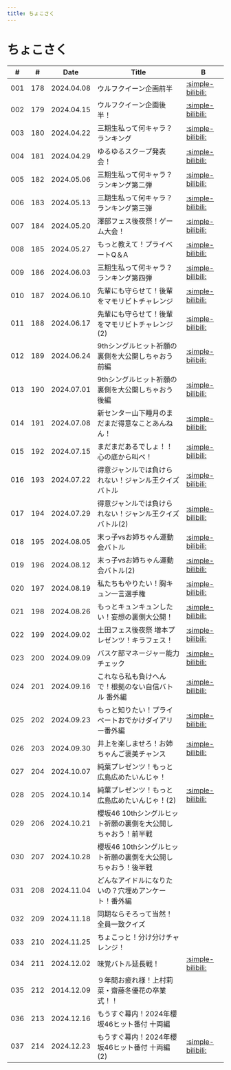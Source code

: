 ```yaml
---
title: ちょこさく
---
```


# ちょこさく

| #   | #   | Date | Title | B |
| --- | --- | --- | --- | --- | 
| 001 | 178 | 2024.04.08 | ウルフクイーン企画前半 | [:simple-bilibili:](https://www.bilibili.com/video/BV18A4m1F72N?p=2) |
| 002 | 179 | 2024.04.15 | ウルフクイーン企画後半！ | [:simple-bilibili:](https://www.bilibili.com/video/BV1sm421x79M?p=2) |
| 003 | 180 | 2024.04.22 | 三期生私って何キャラ？ランキング | [:simple-bilibili:](https://www.bilibili.com/video/BV1gt421A7Mz?p=2) |
| 004 | 181 | 2024.04.29 | ゆるゆるスクープ発表会！ | [:simple-bilibili:](https://www.bilibili.com/video/BV1e211YuEmi?p=2) |
| 005 | 182 | 2024.05.06 | 三期生私って何キャラ？ランキング第二弾 | [:simple-bilibili:](https://www.bilibili.com/video/BV1e211YuEmi?p=3) |
| 006 | 183 | 2024.05.13 | 三期生私って何キャラ？ランキング第三弾 | [:simple-bilibili:](https://www.bilibili.com/video/BV1e211YuEmi?p=4) | 
| 007 | 184 | 2024.05.20 | 澤部フェス後夜祭！ゲーム大会！ | [:simple-bilibili:](https://www.bilibili.com/video/BV1e211YuEmi?p=5) | 
| 008 | 185 | 2024.05.27 | もっと教えて！プライベートQ＆A | [:simple-bilibili:](https://www.bilibili.com/video/BV1e211YuEmi?p=6) |
| 009 | 186 | 2024.06.03 | 三期生私って何キャラ？ランキング第四弾 | [:simple-bilibili:](https://www.bilibili.com/video/BV1e211YuEmi?p=7) |
| 010 | 187 | 2024.06.10 | 先輩にも守らせて！後輩をマモリビトチャレンジ | [:simple-bilibili:](https://www.bilibili.com/video/BV1e211YuEmi?p=8) |
| 011 | 188 | 2024.06.17 | 先輩にも守らせて！後輩をマモリビトチャレンジ (2) | [:simple-bilibili:](https://www.bilibili.com/video/BV1e211YuEmi?p=9) | 
| 012 | 189 | 2024.06.24 | 9thシングルヒット祈願の裏側を大公開しちゃおう前編 | [:simple-bilibili:](https://www.bilibili.com/video/BV1e211YuEmi?p=10) |
| 013 | 190 | 2024.07.01 | 9thシングルヒット祈願の裏側を大公開しちゃおう後編 | [:simple-bilibili:](https://www.bilibili.com/video/BV1KC12YFEhx?p=2) | 
| 014 | 191 | 2024.07.08 | 新センター山下瞳月のまだまだ得意なことあんねん！ | [:simple-bilibili:](https://www.bilibili.com/video/BV1KC12YFEhx?p=3) |
| 015 | 192 | 2024.07.15 | まだまだあるでしょ！！心の底から叫べ！ | [:simple-bilibili:](https://www.bilibili.com/video/BV1KC12YFEhx?p=4) |
| 016 | 193 | 2024.07.22 | 得意ジャンルでは負けられない！ジャンル王クイズバトル | [:simple-bilibili:](https://www.bilibili.com/video/BV1KC12YFEhx?p=5) | 
| 017 | 194 | 2024.07.29 | 得意ジャンルでは負けられない！ジャンル王クイズバトル(2) | [:simple-bilibili:](https://www.bilibili.com/video/BV1KC12YFEhx?p=6) |
| 018 | 195 | 2024.08.05 | 末っ子vsお姉ちゃん運動会バトル | [:simple-bilibili:](https://www.bilibili.com/video/BV1KC12YFEhx?p=9) |
| 019 | 196 | 2024.08.12 | 末っ子vsお姉ちゃん運動会バトル(2) | [:simple-bilibili:](https://www.bilibili.com/video/BV1KC12YFEhx?p=10) |
| 020 | 197 | 2024.08.19 | 私たちもやりたい！胸キュン一言選手権 | [:simple-bilibili:](https://www.bilibili.com/video/BV1KC12YFEhx?p=11) |
| 021 | 198 | 2024.08.26 | もっとキュンキュンしたい！妄想の裏側大公開！ | [:simple-bilibili:](https://www.bilibili.com/video/BV1KC12YFEhx?p=12) |
| 022 | 199 | 2024.09.02 | 土田フェス後夜祭 増本プレゼンツ！キラフェス！ | [:simple-bilibili:](https://www.bilibili.com/video/BV1KC12YFEhx?p=13) |
| 023 | 200 | 2024.09.09 | バスケ部マネージャー能力チェック | [:simple-bilibili:](https://www.bilibili.com/video/BV1fF2HYLEFa/) |
| 024 | 201 | 2024.09.16 | これなら私も負けへんで！根拠のない自信バトル 番外編 | [:simple-bilibili:](https://www.bilibili.com/video/BV1vwyTYfET4/) |
| 025 | 202 | 2024.09.23 | もっと知りたい！プライベートおでかけダイアリー番外編 | [:simple-bilibili:](https://www.bilibili.com/video/BV14ZDHY3E8d/) | 
| 026 | 203 | 2024.09.30 | 井上を楽しませろ！お姉ちゃんご褒美チャンス | [:simple-bilibili:](https://www.bilibili.com/video/BV1Zt6hYxEdM/) |
| 027 | 204 | 2024.10.07 | 純葉プレゼンツ！もっと広島広めたいんじゃ！ | |
| 028 | 205 | 2024.10.14 | 純葉プレゼンツ！もっと広島広めたいんじゃ！(2) | [:simple-bilibili:](https://www.bilibili.com/video/BV1y42dYREdk?p=2) |
| 029 | 206 | 2024.10.21 | 櫻坂46 10thシングルヒット祈願の裏側を大公開しちゃおう！前半戦 | | 
| 030 | 207 | 2024.10.28 | 櫻坂46 10thシングルヒット祈願の裏側を大公開しちゃおう！後半戦 | |
| 031 | 208 | 2024.11.04 | どんなアイドルになりたいの？穴埋めアンケート！番外編 | |
| 032 | 209 | 2024.11.18 | 同期ならそろって当然！全員一致クイズ | |
| 033 | 210 | 2024.11.25 | ちょこっと！分け分けチャレンジ！ | |
| 034 | 211 | 2024.12.02 | 味覚バトル延長戦！ | [:simple-bilibili:](https://www.bilibili.com/video/BV1xU6MYCEi4) |
| 035 | 212 | 2014.12.09 | ９年間お疲れ様！上村莉菜・齋藤冬優花の卒業式！！ | |
| 036 | 213 | 2024.12.16 | もうすぐ幕内！2024年櫻坂46ヒット番付 十両編 | |
| 037 | 214 | 2024.12.23 | もうすぐ幕内！2024年櫻坂46ヒット番付 十両編(2) | [:simple-bilibili:](https://www.bilibili.com/video/BV1bRkfYbEsm) |
